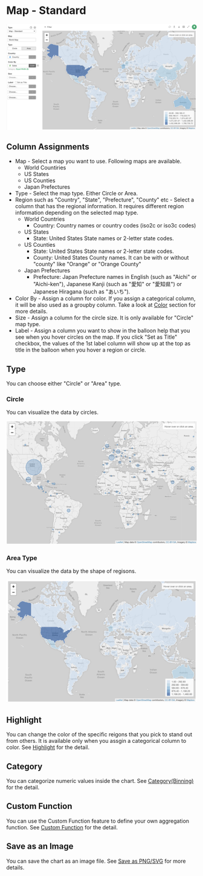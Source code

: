 # Map - Standard

![](images/stdmap1.png)



## Column Assignments
* Map - Select a map you want to use. Following maps are available. 
  * World Countiries
  * US States
  * US Counties
  * Japan Prefectures
* Type - Select the map type. Either Circle or Area.
* Region such as "Country", "State", "Prefecture", "County" etc - Select a column that has the regional information. It requires different region information depending on the selected map type. 
  * World Countries
    * Country: Country names or country codes (iso2c or iso3c codes)
  * US States
    * State: United States State names or 2-letter state codes. 
  * US Counties
    * State: United States State names or 2-letter state codes. 
    * County: United States County names. It can be with or without "county" like "Orange" or "Orange County"
  * Japan Prefectures
    * Prefecture: Japan Prefecture names in English (such as "Aichi" or "Aichi-ken"), Japanese Kanji (such as "愛知" or "愛知県") or Japanese Hiragana (such as "あいち"). 
* Color By - Assign a column for color. If you assign a categorical column, it will be also used as a groupby column. Take a look at [Color](color.md) section for more details.
* Size - Assign a column for the circle size. It is only available for "Circle" map type.
* Label - Assign a column you want to show in the balloon help that you see when you hover circles on the map. If you click "Set as Title" checkbox, the values of the 1st label column will show up at the top as title in the balloon when you hover a region or circle.

## Type 

You can choose either "Circle" or "Area" type.

### Circle

You can visualize the data by circles. 

![](images/stdmap3.png)

### Area Type

You can visualize the data by the shape of regisons. 

![](images/stdmap2.png)




## Highlight 

You can change the color of the specific reigons that you pick to stand out from others. It is available only when you assgin a categorical column to color. See [Highlight](highlight.md) for the detail. 

## Category 

You can categorize numeric values inside the chart. See [Category(Binning)](category.md) for the detail.


## Custom Function

You can use the Custom Function feature to define your own aggregation function. See [Custom Function](custom-function.md) for the detail.

## Save as an Image

You can save the chart as an image file. See [Save as PNG/SVG](save.md) for more details.
